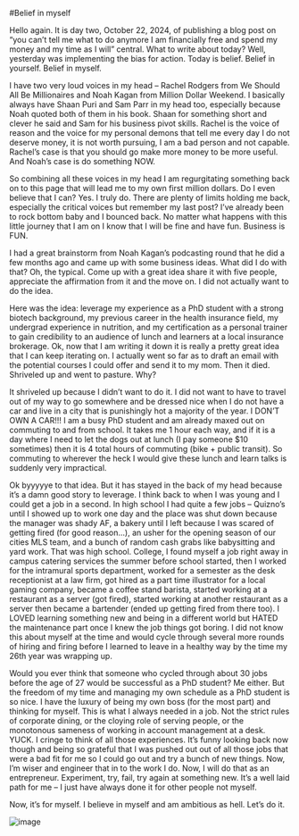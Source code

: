 #Belief in myself 

Hello again. It is day two, October 22, 2024, of publishing a blog post on “you can’t tell me what to do anymore  I am financially free and spend my money and my time as I will” central. What to write about today? Well, yesterday was implementing the bias for action. Today is belief. Belief in yourself. Belief in myself. 

I have two very loud voices in my head – Rachel Rodgers from We Should All Be Millionaires and Noah Kagan from Million Dollar Weekend. I basically always have Shaan Puri and Sam Parr in my head too, especially because Noah quoted both of them in his book. Shaan for something short and clever he said and Sam for his business pivot skills. Rachel is the voice of reason and the voice for my personal demons that tell me every day I do not deserve money, it is not worth pursuing, I am a bad person and not capable. Rachel’s case is that you should go make more money to be more useful. And Noah’s case is do something NOW. 

So combining all these voices in my head I am regurgitating something back on to this page that will lead me to my own first million dollars. Do I even believe that I can? Yes. I truly do. There are plenty of limits holding me back, especially the critical voices but remember my last post? I’ve already been to rock bottom baby and I bounced back. No matter what happens with this little journey that I am on I know that I will be fine and have fun. Business is FUN. 

I had a great brainstorm from Noah Kagan’s podcasting round that he did a few months ago and came up with some business ideas. What did I do with that? Oh, the typical. Come up with a great idea share it with five people, appreciate the affirmation from it and the move on. I did not actually want to do the idea. 

Here was the idea: leverage my experience as a PhD student with a strong biotech background, my previous career in the health insurance field, my undergrad experience in nutrition, and my certification as a personal trainer to gain credibility to an audience of lunch and learners at a local insurance brokerage. Ok, now that I am writing it down it is really a pretty great idea that I can keep iterating on. I actually went so far as to draft an email with the potential courses I could offer and send it to my mom. Then it died. Shriveled up and went to pasture. Why?

It shriveled up because I didn’t want to do it. I did not want to have to travel out of my way to go somewhere and be dressed nice when I do not have a car and live in a city that is punishingly hot a majority of the year. I DON’T OWN A CAR!!! I am a busy PhD student and am already maxed out on commuting to and from school. It takes me 1 hour each way, and if it is a day where I need to let the dogs out at lunch (I pay someone $10 sometimes) then it is 4 total hours of commuting (bike + public transit). So commuting to wherever the heck I would give these lunch and learn talks is suddenly very impractical. 

Ok byyyyye to that idea. But it has stayed in the back of my head because it’s a damn good story to leverage. I think back to when I was young and I could get a job in a second. In high school I had quite a few jobs – Quizno’s until I showed up to work one day and the place was shut down because the manager was shady AF, a bakery until I left because I was scared of getting fired (for good reason…), an usher for the opening season of our cities MLS team, and a bunch of random cash grabs like babysitting and yard work. That was high school. College, I found myself a job right away in campus catering services the summer before school started, then I worked for the intramural sports department, worked for a semester as the desk receptionist at a law firm, got hired as a part time illustrator for a local gaming company, became a coffee stand barista, started working at a restaurant as a server (got fired), started working at another restaurant as a server then became a bartender (ended up getting fired from there too). I LOVED learning something new and being in a different world but HATED the maintenance part once I knew the job things got boring. I did not know this about myself at the time and would cycle through several more rounds of hiring and firing before I learned to leave in a healthy way by the time my 26th year was wrapping up. 

Would you ever think that someone who cycled through about 30 jobs before the age of 27 would be successful as a PhD student? Me either. But the freedom of my time and managing my own schedule as a PhD student is so nice. I have the luxury of being my own boss (for the most part) and thinking for myself. This is what I always needed in a job. Not the strict rules of corporate dining, or the cloying role of serving people, or the monotonous sameness of working in account management at a desk. YUCK. I cringe to think of all those experiences. It’s funny looking back now though and being so grateful that I was pushed out out of all those jobs that were a bad fit for me so I could go out and try a bunch of new things. Now, I’m wiser and engineer that in to the work I do. Now, I will do that as an entrepreneur. Experiment, try, fail, try again at something new. It’s a well laid path for me – I just have always done it for other people not myself. 

Now, it’s for myself. I believe in myself and am ambitious as hell. Let’s do it.  

![image](https://github.com/user-attachments/assets/b5d9d669-937a-435c-b9d2-a7a0a856d60c)
